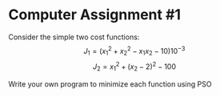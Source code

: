 # Computer Assignment #1
Consider the simple two cost functions:
 $$J_1=(x_1^2+ x_2^2 - x_1x_2-10)10^{-3} $$
 $$J_2=x_1^2 +(x_2-2)^2-100$$

 Write your own program to minimize each function using PSO


